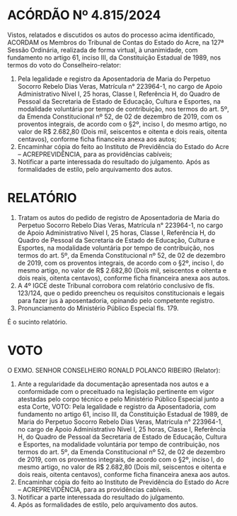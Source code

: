 # ACÓRDÃO Nº 4.815/2024

Vistos, relatados e discutidos os autos do processo acima identificado, ACORDAM os Membros do Tribunal de Contas do Estado do Acre, na 127ª Sessão Ordinária, realizada de forma virtual, à unanimidade, com fundamento no artigo 61, inciso III, da Constituição Estadual de 1989, nos termos do voto do Conselheiro-relator:

1. Pela legalidade e registro da Aposentadoria de Maria do Perpetuo Socorro Rebelo Dias Veras, Matrícula n° 223964-1, no cargo de Apoio Administrativo Nível I, 25 horas, Classe I, Referência H, do Quadro de Pessoal da Secretaria de Estado de Educação, Cultura e Esportes, na modalidade voluntária por tempo de contribuição, nos termos do art. 5º, da Emenda Constitucional nº 52, de 02 de dezembro de 2019, com os proventos integrais, de acordo com o §2º, inciso I, do mesmo artigo, no valor de R$ 2.682,80 (Dois mil, seiscentos e oitenta e dois reais, oitenta centavos), conforme ficha financeira anexa aos autos;
2. Encaminhar cópia do feito ao Instituto de Previdência do Estado do Acre – ACREPREVIDÊNCIA, para as providências cabíveis;
3. Notificar a parte interessada do resultado do julgamento. Após as formalidades de estilo, pelo arquivamento dos autos.

# RELATÓRIO

1. Tratam os autos do pedido de registro de Aposentadoria de Maria do Perpetuo Socorro Rebelo Dias Veras, Matrícula n° 223964-1, no cargo de Apoio Administrativo Nível I, 25 horas, Classe I, Referência H, do Quadro de Pessoal da Secretaria de Estado de Educação, Cultura e Esportes, na modalidade voluntária por tempo de contribuição, nos termos do art. 5º, da Emenda Constitucional nº 52, de 02 de dezembro de 2019, com os proventos integrais, de acordo com o §2º, inciso I, do mesmo artigo, no valor de R$ 2.682,80 (Dois mil, seiscentos e oitenta e dois reais, oitenta centavos), conforme ficha financeira anexa aos autos.
2. A 4º IGCE deste Tribunal corrobora com relatório conclusivo de fls. 123/124, que o pedido preencheu os requisitos constitucionais e legais para fazer jus à aposentadoria, opinando pelo competente registro.
3. Pronunciamento do Ministério Público Especial fls. 179.

É o sucinto relatório.

# VOTO

O EXMO. SENHOR CONSELHEIRO RONALD POLANCO RIBEIRO (Relator):

1. Ante a regularidade da documentação apresentada nos autos e a conformidade com o preceituado na legislação pertinente em vigor atestadas pelo corpo técnico e pelo Ministério Público Especial junto a esta Corte, VOTO:
   Pela legalidade e registro da Aposentadoria, com fundamento no artigo 61, inciso III, da Constituição Estadual de 1989, de Maria do Perpetuo Socorro Rebelo Dias Veras, Matrícula n° 223964-1, no cargo de Apoio Administrativo Nível I, 25 horas, Classe I, Referência H, do Quadro de Pessoal da Secretaria de Estado de Educação, Cultura e Esportes, na modalidade voluntária por tempo de contribuição, nos termos do art. 5º, da Emenda Constitucional nº 52, de 02 de dezembro de 2019, com os proventos integrais, de acordo com o §2º, inciso I, do mesmo artigo, no valor de R$ 2.682,80 (Dois mil, seiscentos e oitenta e dois reais, oitenta centavos), conforme ficha financeira anexa aos autos.
2. Encaminhar cópia do feito ao Instituto de Previdência do Estado do Acre – ACREPREVIDÊNCIA, para as providências cabíveis.
3. Notificar a parte interessada do resultado do julgamento.
4. Após as formalidades de estilo, pelo arquivamento dos autos.
